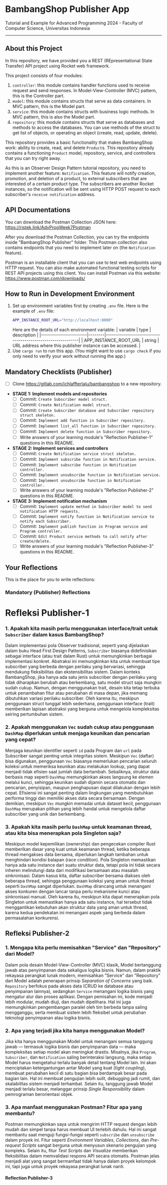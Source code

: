 # BambangShop Publisher App
Tutorial and Example for Advanced Programming 2024 - Faculty of Computer Science, Universitas Indonesia

---

## About this Project
In this repository, we have provided you a REST (REpresentational State Transfer) API project using Rocket web framework.

This project consists of four modules:
1.  `controller`: this module contains handler functions used to receive request and send responses.
    In Model-View-Controller (MVC) pattern, this is the Controller part.
2.  `model`: this module contains structs that serve as data containers.
    In MVC pattern, this is the Model part.
3.  `service`: this module contains structs with business logic methods.
    In MVC pattern, this is also the Model part.
4.  `repository`: this module contains structs that serve as databases and methods to access the databases.
    You can use methods of the struct to get list of objects, or operating an object (create, read, update, delete).

This repository provides a basic functionality that makes BambangShop work: ability to create, read, and delete `Product`s.
This repository already contains a functioning `Product` model, repository, service, and controllers that you can try right away.

As this is an Observer Design Pattern tutorial repository, you need to implement another feature: `Notification`.
This feature will notify creation, promotion, and deletion of a product, to external subscribers that are interested of a certain product type.
The subscribers are another Rocket instances, so the notification will be sent using HTTP POST request to each subscriber's `receive notification` address.

## API Documentations

You can download the Postman Collection JSON here: https://ristek.link/AdvProgWeek7Postman

After you download the Postman Collection, you can try the endpoints inside "BambangShop Publisher" folder.
This Postman collection also contains endpoints that you need to implement later on (the `Notification` feature).

Postman is an installable client that you can use to test web endpoints using HTTP request.
You can also make automated functional testing scripts for REST API projects using this client.
You can install Postman via this website: https://www.postman.com/downloads/

## How to Run in Development Environment
1.  Set up environment variables first by creating `.env` file.
    Here is the example of `.env` file:
    ```bash
    APP_INSTANCE_ROOT_URL="http://localhost:8000"
    ```
    Here are the details of each environment variable:
    | variable              | type   | description                                                |
    |-----------------------|--------|------------------------------------------------------------|
    | APP_INSTANCE_ROOT_URL | string | URL address where this publisher instance can be accessed. |
2.  Use `cargo run` to run this app.
    (You might want to use `cargo check` if you only need to verify your work without running the app.)

## Mandatory Checklists (Publisher)
-   [ ] Clone https://gitlab.com/ichlaffterlalu/bambangshop to a new repository.
-   **STAGE 1: Implement models and repositories**
    -   [ ] Commit: `Create Subscriber model struct.`
    -   [ ] Commit: `Create Notification model struct.`
    -   [ ] Commit: `Create Subscriber database and Subscriber repository struct skeleton.`
    -   [ ] Commit: `Implement add function in Subscriber repository.`
    -   [ ] Commit: `Implement list_all function in Subscriber repository.`
    -   [ ] Commit: `Implement delete function in Subscriber repository.`
    -   [ ] Write answers of your learning module's "Reflection Publisher-1" questions in this README.
-   **STAGE 2: Implement services and controllers**
    -   [ ] Commit: `Create Notification service struct skeleton.`
    -   [ ] Commit: `Implement subscribe function in Notification service.`
    -   [ ] Commit: `Implement subscribe function in Notification controller.`
    -   [ ] Commit: `Implement unsubscribe function in Notification service.`
    -   [ ] Commit: `Implement unsubscribe function in Notification controller.`
    -   [ ] Write answers of your learning module's "Reflection Publisher-2" questions in this README.
-   **STAGE 3: Implement notification mechanism**
    -   [ ] Commit: `Implement update method in Subscriber model to send notification HTTP requests.`
    -   [ ] Commit: `Implement notify function in Notification service to notify each Subscriber.`
    -   [ ] Commit: `Implement publish function in Program service and Program controller.`
    -   [ ] Commit: `Edit Product service methods to call notify after create/delete.`
    -   [ ] Write answers of your learning module's "Reflection Publisher-3" questions in this README.

## Your Reflections
This is the place for you to write reflections:

### Mandatory (Publisher) Reflections

# Refleksi Publisher-1

### 1. Apakah kita masih perlu menggunakan interface/trait untuk `Subscriber` dalam kasus BambangShop?

Dalam implementasi pola Observer tradisional, seperti yang dijelaskan dalam buku Head First Design Patterns, `Subscriber` biasanya didefinisikan sebagai interface (atau trait dalam Rust) untuk memungkinkan berbagai implementasi konkret. Abstraksi ini memungkinkan kita untuk membuat tipe subscriber yang berbeda dengan perilaku yang bervariasi, sehingga mendukung fleksibilitas dan ekstensibilitas sistem. Dalam konteks BambangShop, jika hanya ada satu jenis subscriber dengan perilaku yang tidak diharapkan berubah atau berkembang, satu model struct saja mungkin sudah cukup. Namun, dengan menggunakan trait, desain kita tetap terbuka untuk penambahan fitur atau perubahan di masa depan, jika memang dibutuhkan variasi perilaku subscriber. Oleh karena itu, meskipun penggunaan struct tunggal lebih sederhana, penggunaan interface (trait) memberikan lapisan abstraksi yang berguna untuk mengelola kompleksitas seiring pertumbuhan sistem.

### 2. Apakah menggunakan `Vec` sudah cukup atau penggunaan `DashMap` diperlukan untuk menjaga keunikan dan pencarian yang cepat?

Menjaga keunikan identifier seperti `id` pada Program dan `url` pada Subscriber sangat penting untuk integritas sistem. Meskipun `Vec` (daftar) bisa digunakan, penggunaan `Vec` biasanya memerlukan pencarian seluruh koleksi untuk memeriksa keunikan atau melakukan lookup, yang dapat menjadi tidak efisien saat jumlah data bertambah. Sebaliknya, struktur data berbasis map seperti `DashMap` memungkinkan akses langsung ke elemen melalui kunci, sehingga keunikan sudah dijamin secara otomatis dan pencarian, penyisipan, maupun penghapusan dapat dilakukan dengan lebih cepat. Efisiensi ini sangat penting dalam lingkungan yang membutuhkan performa tinggi dan memiliki akses data secara bersamaan. Dengan demikian, meskipun `Vec` mungkin memadai untuk dataset kecil, penggunaan `DashMap` merupakan pilihan yang lebih handal untuk mengelola daftar subscriber yang unik dan berkembang.

### 3. Apakah kita masih perlu `DashMap` untuk keamanan thread, atau kita bisa menerapkan pola Singleton saja?

Meskipun model kepemilikan (ownership) dan pengecekan compiler Rust memberikan dasar yang kuat untuk keamanan thread, ketika beberapa thread mengakses data bersama, diperlukan langkah tambahan untuk menghindari kondisi balapan (race condition). Pola Singleton memastikan hanya ada satu instance dari suatu struktur data, tetapi pola ini tidak secara inheren melindungi data dari modifikasi bersamaan atau masalah sinkronisasi. Dalam kasus kita, daftar subscriber bersama diakses oleh beberapa thread, sehingga penggunaan koleksi yang aman untuk thread seperti `DashMap` sangat diperlukan. `DashMap` dirancang untuk menangani akses konkuren dengan lancar tanpa perlu mekanisme kunci atau sinkronisasi manual. Oleh karena itu, meskipun kita dapat menerapkan pola Singleton untuk memastikan hanya ada satu instance, hal tersebut tidak menggantikan kebutuhan akan struktur data yang aman untuk thread, karena kedua pendekatan ini menangani aspek yang berbeda dalam permasalahan konkurensi.

## Refleksi Publisher-2

### 1. Mengapa kita perlu memisahkan "Service" dan "Repository" dari Model?

Dalam pola desain Model-View-Controller (MVC) klasik, Model bertanggung jawab atas penyimpanan data sekaligus logika bisnis. Namun, dalam praktik rekayasa perangkat lunak modern, memisahkan "Service" dan "Repository" dari Model adalah penerapan prinsip *Separation of Concerns* yang baik. `Repository` berfokus pada akses data (CRUD ke database atau penyimpanan lainnya), sedangkan `Service` menangani logika bisnis yang mengatur alur dan proses aplikasi. Dengan pemisahan ini, kode menjadi lebih modular, mudah diuji, dan mudah dipelihara. Hal ini juga memungkinkan pengembangan paralel oleh tim berbeda tanpa saling mengganggu, serta membuat sistem lebih fleksibel untuk perubahan teknologi penyimpanan atau logika bisnis.

### 2. Apa yang terjadi jika kita hanya menggunakan Model?

Jika kita hanya menggunakan Model untuk menangani semua tanggung jawab — termasuk logika bisnis dan penyimpanan data — maka kompleksitas setiap model akan meningkat drastis. Misalnya, jika `Program`, `Subscriber`, dan `Notification` saling berinteraksi langsung, maka setiap Model harus mengetahui terlalu banyak detail tentang Model lain. Ini akan menciptakan ketergantungan antar Model yang kuat (*tight coupling*), membuat perubahan kecil di satu bagian bisa berdampak besar pada bagian lain. Hal ini membuat pengujian lebih sulit, debugging jadi rumit, dan skalabilitas sistem menjadi terhambat. Selain itu, tanggung jawab Model menjadi terlalu besar, melanggar prinsip *Single Responsibility* dalam pemrograman berorientasi objek.

### 3. Apa manfaat menggunakan Postman? Fitur apa yang membantu?

Postman memungkinkan saya untuk mengirim HTTP request dengan lebih mudah dan simpel tanpa harus membuat UI terlebih dahulu. Hal ini sangat membantu saat menguji fungsi-fungsi seperti `subscribe` dan `unsubscribe` dalam proyek ini. Fitur seperti *Environment Variables*, *Collections*, dan *Pre-request Scripts* sangat berguna untuk menyusun skenario pengujian yang kompleks. Selain itu, fitur *Test Scripts* dan *Visualize* memberikan fleksibilitas dalam memvalidasi respons API secara otomatis. Postman jelas menjadi alat yang sangat bermanfaat tidak hanya dalam proyek kelompok ini, tapi juga untuk proyek rekayasa perangkat lunak nanti.

#### Reflection Publisher-3
